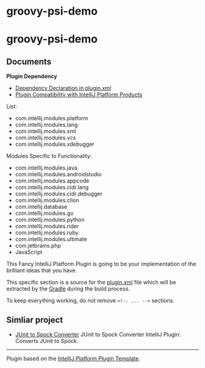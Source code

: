 # groovy-psi-demo

# groovy-psi-demo

## Documents


**Plugin Dependency**

 - [Dependency Declaration in plugin.xml](https://jetbrains.org/intellij/sdk/docs/basics/plugin_structure/plugin_dependencies.html#2-project-setup)
 - [Plugin Compatibility with IntelliJ Platform Products](https://jetbrains.org/intellij/sdk/docs/basics/getting_started/plugin_compatibility.html)

List:

 - com.intellij.modules.platform
 - com.intellij.modules.lang
 - com.intellij.modules.xml
 - com.intellij.modules.vcs
 - com.intellij.modules.xdebugger

Modules Specific to Functionality:

 - com.intellij.modules.java
 - com.intellij.modules.androidstudio
 - com.intellij.modules.appcode
 - com.intellij.modules.cidr.lang
 - com.intellij.modules.cidr.debugger
 - com.intellij.modules.clion
 - com.intellij.database
 - com.intellij.modules.go
 - com.intellij.modules.python
 - com.intellij.modules.rider
 - com.intellij.modules.ruby
 - com.intellij.modules.ultimate
 - com.jetbrains.php
 - JavaScript

<!-- Plugin description -->
This Fancy IntelliJ Platform Plugin is going to be your implementation of the brilliant ideas that you have.

This specific section is a source for the [plugin.xml](/src/main/resources/META-INF/plugin.xml) file which will be
extracted by the [Gradle](/build.gradle.kts) during the build process.

To keep everything working, do not remove `<!-- ... -->` sections.
<!-- Plugin description end -->


## Simliar project

 - [JUnit to Spock Converter](https://github.com/masooh/intellij-junit-to-spock-converter) JUnit to Spock Converter IntelliJ Plugin: Converts JUnit to Spock.

---
Plugin based on the [IntelliJ Platform Plugin Template][template].

[template]: https://github.com/JetBrains/intellij-platform-plugin-template
